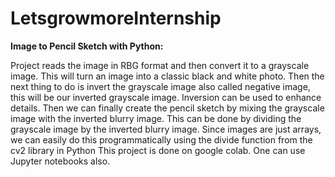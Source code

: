 # LetsgrowmoreInternship

**Image to Pencil Sketch with Python:**

Project reads the image in RBG format and then convert it to a grayscale image. This will turn an image into a classic black and white photo.
Then the next thing to do is invert the grayscale image also called negative image, this will be our inverted grayscale image.
Inversion can be used to enhance details. Then we can finally create the pencil sketch by mixing the grayscale image with the inverted blurry image.
This can be done by dividing the grayscale image by the inverted blurry image. Since images are just arrays, we can easily do this programmatically using the divide function from the cv2 library in Python
This project is done on google colab. One can use Jupyter notebooks also.
